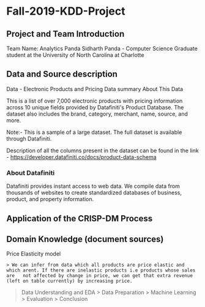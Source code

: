 # Fall-2019-KDD-Project

## Project and Team Introduction
Team Name: Analytics Panda
Sidharth Panda - Computer Science Graduate student at the University of North Carolina at Charlotte

## Data and Source description
Data - Electronic Products and Pricing Data summary
About This Data

This is a list of over 7,000 electronic products with pricing information across 10 unique fields provided by Datafiniti's Product Database. The dataset also includes the brand, category, merchant, name, source, and more.

Note:- This is a sample of a large dataset. The full dataset is available through Datafiniti.

Description of all the columns present in the dataset can be found in the link - https://developer.datafiniti.co/docs/product-data-schema

### About Datafiniti
Datafiniti provides instant access to web data. We compile data from thousands of websites to create standardized databases of business, product, and property information.

## Application of the CRISP-DM Process 

## Domain Knowledge (document sources)

Price Elasticity model

 	> We can infer from data which all products are price elastic and which arent. If there are inelastic products i.e products whose sales are   not affected by change in price, we can get that extra revenue (left on table currently) by increasing price.

 	
  > Data Understanding and EDA
 	> Data Preparation
 	> Machine Learning
 	> Evaluation
 	> Conclusion
